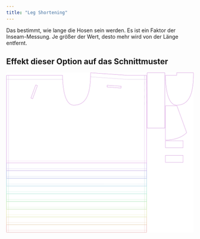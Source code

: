 ```yaml
---
title: "Leg Shortening"
---
```


Das bestimmt, wie lange die Hosen sein werden. Es ist ein Faktor der Inseam-Messung. Je größer der Wert, desto mehr wird von der Länge entfernt.

## Effekt dieser Option auf das Schnittmuster

![Dieses Bild zeigt den Effekt dieser Option, indem es mehrere Varianten überlagert, die einen anderen Wert für diese Option haben](waralee_legshortening_sample.svg "Effekt dieser Variable auf das Schnittmuster")
